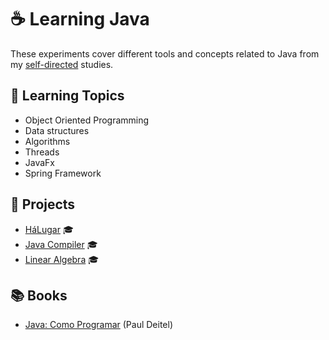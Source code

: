 # ☕ Learning Java

These experiments cover different tools and concepts related to Java from my [self-directed](https://github.com/DanielBrito/self-learning) studies.

## :bookmark_tabs: Learning Topics

- Object Oriented Programming
- Data structures
- Algorithms
- Threads
- JavaFx
- Spring Framework

## :rocket: Projects

- [HáLugar](https://github.com/HaLugar) :mortar_board:
- [Java Compiler](https://github.com/DanielBrito/ufc/tree/master/Compiladores) :mortar_board:
- [Linear Algebra](https://github.com/DanielBrito/ufc/tree/master/%C3%81lgebra%20Linear) :mortar_board:

## :books: Books

- [Java: Como Programar](https://www.amazon.com.br/Java%C2%AE-como-programar-Paul-Deitel/dp/8543004799) (Paul Deitel)
